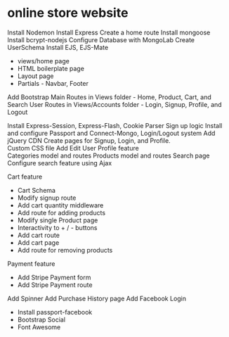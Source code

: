 # online store website

Install Nodemon
Install Express
Create a home route
Install mongoose
Install bcrypt-nodejs
Configure Database with MongoLab
Create UserSchema
Install EJS, EJS-Mate

- views/home page
- HTML boilerplate page
- Layout page
- Partials - Navbar, Footer

Add Bootstrap
Main Routes in Views folder - Home, Product, Cart, and Search
User Routes in Views/Accounts folder - Login, Signup, Profile, and Logout

Install Express-Session, Express-Flash, Cookie Parser
Sign up logic
Install and configure Passport and Connect-Mongo,
Login/Logout system
Add jQuery CDN
Create pages for Signup, Login, and Profile.  
Custom CSS file
Add Edit User Profile feature  
Categories model and routes
Products model and routes
Search page
Configure search feature using Ajax

Cart feature

- Cart Schema
- Modify signup route
- Add cart quantity middleware
- Add route for adding products
- Modify single Product page
- Interactivity to + / - buttons
- Add cart route
- Add cart page
- Add route for removing products

Payment feature

- Add Stripe Payment form
- Add Stripe Payment route

Add Spinner
Add Purchase History page
Add Facebook Login

- Install passport-facebook
- Bootstrap Social
- Font Awesome
